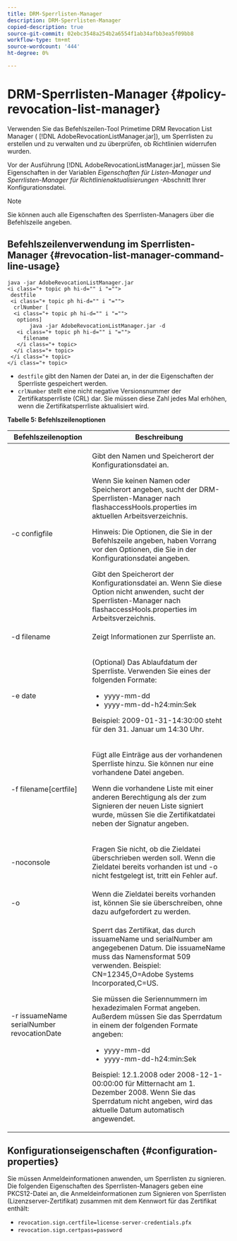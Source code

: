 ```yaml
---
title: DRM-Sperrlisten-Manager
description: DRM-Sperrlisten-Manager
copied-description: true
source-git-commit: 02ebc3548a254b2a6554f1ab34afbb3ea5f09bb8
workflow-type: tm+mt
source-wordcount: '444'
ht-degree: 0%

---
```


# DRM-Sperrlisten-Manager {#policy-revocation-list-manager}

Verwenden Sie das Befehlszeilen-Tool Primetime DRM Revocation List Manager ( [!DNL AdobeRevocationListManager.jar]), um Sperrlisten zu erstellen und zu verwalten und zu überprüfen, ob Richtlinien widerrufen wurden.

Vor der Ausführung [!DNL AdobeRevocationListManager.jar], müssen Sie Eigenschaften in der Variablen *Eigenschaften für Listen-Manager und Sperrlisten-Manager für Richtlinienaktualisierungen* -Abschnitt Ihrer Konfigurationsdatei.

>[!NOTE]
>
>Sie können auch alle Eigenschaften des Sperrlisten-Managers über die Befehlszeile angeben.

## Befehlszeilenverwendung im Sperrlisten-Manager {#revocation-list-manager-command-line-usage}

```
java -jar AdobeRevocationListManager.jar 
<i class="+ topic ph hi-d="" i "="">
 destfile 
 <i class="+ topic ph hi-d="" i "="">
  crlNumber [
  <i class="+ topic ph hi-d="" i "="">
   options] 
       java -jar AdobeRevocationListManager.jar -d 
   <i class="+ topic ph hi-d="" i "="">
     filename
   </i class="+ topic>
  </i class="+ topic>
 </i class="+ topic>
</i class="+ topic>
```

* `destfile` gibt den Namen der Datei an, in der die Eigenschaften der Sperrliste gespeichert werden.
* `crlNumber` stellt eine nicht negative Versionsnummer der Zertifikatsperrliste (CRL) dar. Sie müssen diese Zahl jedes Mal erhöhen, wenn die Zertifikatsperrliste aktualisiert wird.

**Tabelle 5: Befehlszeilenoptionen**

<table frame="all" colsep="1" rowsep="1" class="+ topic/table adobe-d/table " id="table_a3y_wqy_n4">  
 <thead class="- topic/thead "> 
  <tr rowsep="1" class="- topic/row "> 
   <th colname="1" class="- topic/entry entry"> Befehlszeilenoption </th> 
   <th colname="2" class="- topic/entry entry"> Beschreibung </th> 
  </tr> 
 </thead>
 <tbody class="- topic/tbody "> 
  <tr rowsep="1" class="- topic/row "> 
   <td colname="1" class="- topic/entry "><span class="+ topic/ph pr-d/codeph codeph">-c configfile</span> </td> 
   <td colname="2" class="- topic/entry "><p class="- topic/p ">Gibt den Namen und Speicherort der Konfigurationsdatei an. </p><p class="- topic/p ">Wenn Sie keinen Namen oder Speicherort angeben, sucht der DRM-Sperrlisten-Manager nach <span class="filepath"> flashaccessHools.properties</span> im aktuellen Arbeitsverzeichnis. </p><p>Hinweis: Die Optionen, die Sie in der Befehlszeile angeben, haben Vorrang vor den Optionen, die Sie in der Konfigurationsdatei angeben. </p>Gibt den Speicherort der Konfigurationsdatei an. Wenn Sie diese Option nicht anwenden, sucht der Sperrlisten-Manager nach <span class="filepath"> flashaccessHools.properties</span> im Arbeitsverzeichnis. </td> 
  </tr> 
  <tr rowsep="1" class="- topic/row "> 
   <td colname="1" class="- topic/entry "><span class="+ topic/ph pr-d/codeph codeph">-d filename</span> </td> 
   <td colname="2" class="- topic/entry "> <p class="- topic/p ">Zeigt Informationen zur Sperrliste an. </p> </td> 
  </tr> 
  <tr rowsep="1" class="- topic/row "> 
   <td colname="1" class="- topic/entry "><span class="+ topic/ph pr-d/codeph codeph">-e date</span> </td> 
   <td colname="2" class="- topic/entry "> <p class="- topic/p ">(Optional) Das Ablaufdatum der Sperrliste. Verwenden Sie eines der folgenden Formate: 
     <ul id="ul_2C89F8183C3647C593CB67576D9DED07"> 
      <li id="li_A866F6CBCB464193A119A6609C8F3B2A"><span class="+ topic/ph pr-d/codeph codeph">yyyy-mm-dd</span> </li> 
      <li id="li_B5F9F6C995E64464838DDE447848F707"><span class="+ topic/ph pr-d/codeph codeph">yyyy-mm-dd-h24:min:Sek</span> </li> 
     </ul>Beispiel: 2009-01-31-14:30:00 steht für den 31. Januar um 14:30 Uhr. </p> </td> 
  </tr> 
  <tr rowsep="1" class="- topic/row "> 
   <td colname="1" class="- topic/entry "><span class="codeph">-f filename[certfile]</span> </td> 
   <td colname="2" class="- topic/entry "> <p>Fügt alle Einträge aus der vorhandenen Sperrliste hinzu. Sie können nur eine vorhandene Datei angeben. </p> <p class="- topic/p ">Wenn die vorhandene Liste mit einer anderen Berechtigung als der zum Signieren der neuen Liste signiert wurde, müssen Sie die Zertifikatdatei neben der Signatur angeben. </p> </td> 
  </tr> 
  <tr rowsep="1" class="- topic/row "> 
   <td colname="1" class="- topic/entry "><span class="codeph"> -noconsole</span> </td> 
   <td colname="2" class="- topic/entry "> <p class="- topic/p ">Fragen Sie nicht, ob die Zieldatei überschrieben werden soll. Wenn die Zieldatei bereits vorhanden ist und <span class="codeph"> -o</span> nicht festgelegt ist, tritt ein Fehler auf. </p> </td> 
  </tr> 
  <tr rowsep="1" class="- topic/row "> 
   <td colname="1" class="- topic/entry "><span class="codeph"> -o</span> </td> 
   <td colname="2" class="- topic/entry "> Wenn die Zieldatei bereits vorhanden ist, können Sie sie überschreiben, ohne dazu aufgefordert zu werden. </td> 
  </tr> 
  <tr rowsep="0" class="- topic/row "> 
   <td colname="1" class="- topic/entry "><span class="codeph">-r issuameName serialNumber revocationDate</span> </td> 
   <td colname="2" class="- topic/entry "> <p class="- topic/p ">Sperrt das Zertifikat, das durch <span class="codeph"> issuameName</span> und <span class="codeph"> serialNumber</span> am angegebenen Datum. Die <span class="codeph"> issuameName</span> muss das Namensformat 509 verwenden. Beispiel: <span class="codeph"> CN=12345,O=Adobe Systems Incorporated,C=US</span>. </p> <p>Sie müssen die Seriennummern im hexadezimalen Format angeben. Außerdem müssen Sie das Sperrdatum in einem der folgenden Formate angeben: 
     <ul id="ul_1524FBC6818248F3A2B271243E649400"> 
      <li id="li_BC618EA2332D42A59B1B5434CAFFD2AF"><span class="+ topic/ph pr-d/codeph codeph">yyyy-mm-dd</span> </li> 
      <li id="li_97F77810D20C4CF2944EFCFF5DFAE467"><span class="+ topic/ph pr-d/codeph codeph">yyyy-mm-dd-h24:min:Sek</span> </li> 
     </ul>Beispiel: 12.1.2008 oder 2008-12-1-00:00:00 für Mitternacht am 1. Dezember 2008. Wenn Sie das Sperrdatum nicht angeben, wird das aktuelle Datum automatisch angewendet. </p> </td> 
  </tr> 
 </tbody> 
</table>

## Konfigurationseigenschaften {#configuration-properties}

Sie müssen Anmeldeinformationen anwenden, um Sperrlisten zu signieren. Die folgenden Eigenschaften des Sperrlisten-Managers geben eine PKCS12-Datei an, die Anmeldeinformationen zum Signieren von Sperrlisten (Lizenzserver-Zertifikat) zusammen mit dem Kennwort für das Zertifikat enthält:

* `revocation.sign.certfile=license-server-credentials.pfx`
* `revocation.sign.certpass=password`
